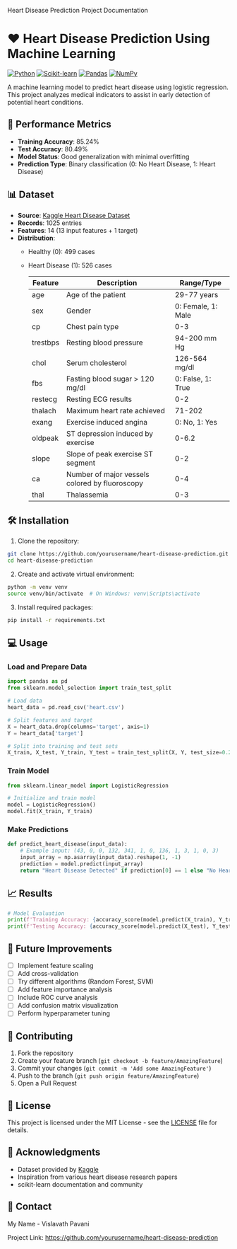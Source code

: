 Heart Disease Prediction Project Documentation

# ❤️ Heart Disease Prediction Using Machine Learning

[![Python](https://img.shields.io/badge/Python-3.x-blue.svg)](https://python.org)
[![Scikit-learn](https://img.shields.io/badge/Scikit--learn-Latest-orange.svg)](https://scikit-learn.org)
[![Pandas](https://img.shields.io/badge/Pandas-Latest-lightgrey.svg)](https://pandas.pydata.org)
[![NumPy](https://img.shields.io/badge/NumPy-Latest-lightblue.svg)](https://numpy.org)

A machine learning model to predict heart disease using logistic regression. This project analyzes medical indicators to assist in early detection of potential heart conditions.

## 🎯 Performance Metrics

- **Training Accuracy**: 85.24%
- **Test Accuracy**: 80.49%
- **Model Status**: Good generalization with minimal overfitting
- **Prediction Type**: Binary classification (0: No Heart Disease, 1: Heart Disease)

## 📊 Dataset

- **Source**: [Kaggle Heart Disease Dataset](https://www.kaggle.com/datasets/johnsmith88/heart-disease-dataset)
- **Records**: 1025 entries
- **Features**: 14 (13 input features + 1 target)
- **Distribution**: 
  - Healthy (0): 499 cases
  - Heart Disease (1): 526 cases


    <table class="feature-table">
        <thead>
            <tr>
                <th>Feature</th>
                <th>Description</th>
                <th>Range/Type</th>
            </tr>
        </thead>
        <tbody>
            <tr>
                <td>age</td>
                <td>Age of the patient</td>
                <td>29-77 years</td>
            </tr>
            <tr>
                <td>sex</td>
                <td>Gender</td>
                <td>0: Female, 1: Male</td>
            </tr>
            <tr>
                <td>cp</td>
                <td>Chest pain type</td>
                <td>0-3</td>
            </tr>
            <tr>
                <td>trestbps</td>
                <td>Resting blood pressure</td>
                <td>94-200 mm Hg</td>
            </tr>
            <tr>
                <td>chol</td>
                <td>Serum cholesterol</td>
                <td>126-564 mg/dl</td>
            </tr>
            <tr>
                <td>fbs</td>
                <td>Fasting blood sugar > 120 mg/dl</td>
                <td>0: False, 1: True</td>
            </tr>
            <tr>
                <td>restecg</td>
                <td>Resting ECG results</td>
                <td>0-2</td>
            </tr>
            <tr>
                <td>thalach</td>
                <td>Maximum heart rate achieved</td>
                <td>71-202</td>
            </tr>
            <tr>
                <td>exang</td>
                <td>Exercise induced angina</td>
                <td>0: No, 1: Yes</td>
            </tr>
            <tr>
                <td>oldpeak</td>
                <td>ST depression induced by exercise</td>
                <td>0-6.2</td>
            </tr>
            <tr>
                <td>slope</td>
                <td>Slope of peak exercise ST segment</td>
                <td>0-2</td>
            </tr>
            <tr>
                <td>ca</td>
                <td>Number of major vessels colored by fluoroscopy</td>
                <td>0-4</td>
            </tr>
            <tr>
                <td>thal</td>
                <td>Thalassemia</td>
                <td>0-3</td>
            </tr>
        </tbody>
    </table>


## 🛠️ Installation

1. Clone the repository:
```bash
git clone https://github.com/yourusername/heart-disease-prediction.git
cd heart-disease-prediction
```

2. Create and activate virtual environment:
```bash
python -m venv venv
source venv/bin/activate  # On Windows: venv\Scripts\activate
```

3. Install required packages:
```bash
pip install -r requirements.txt
```

## 💻 Usage

### Load and Prepare Data
```python
import pandas as pd
from sklearn.model_selection import train_test_split

# Load data
heart_data = pd.read_csv('heart.csv')

# Split features and target
X = heart_data.drop(columns='target', axis=1)
Y = heart_data['target']

# Split into training and test sets
X_train, X_test, Y_train, Y_test = train_test_split(X, Y, test_size=0.2, stratify=Y, random_state=2)
```

### Train Model
```python
from sklearn.linear_model import LogisticRegression

# Initialize and train model
model = LogisticRegression()
model.fit(X_train, Y_train)
```

### Make Predictions
```python
def predict_heart_disease(input_data):
    # Example input: (43, 0, 0, 132, 341, 1, 0, 136, 1, 3, 1, 0, 3)
    input_array = np.asarray(input_data).reshape(1, -1)
    prediction = model.predict(input_array)
    return "Heart Disease Detected" if prediction[0] == 1 else "No Heart Disease Detected"
```

## 📈 Results

```python
# Model Evaluation
print(f'Training Accuracy: {accuracy_score(model.predict(X_train), Y_train):.2%}')
print(f'Testing Accuracy: {accuracy_score(model.predict(X_test), Y_test):.2%}')
```

## 🔄 Future Improvements

- [ ] Implement feature scaling
- [ ] Add cross-validation
- [ ] Try different algorithms (Random Forest, SVM)
- [ ] Add feature importance analysis
- [ ] Include ROC curve analysis
- [ ] Add confusion matrix visualization
- [ ] Perform hyperparameter tuning

## 🤝 Contributing

1. Fork the repository
2. Create your feature branch (`git checkout -b feature/AmazingFeature`)
3. Commit your changes (`git commit -m 'Add some AmazingFeature'`)
4. Push to the branch (`git push origin feature/AmazingFeature`)
5. Open a Pull Request

## 📝 License

This project is licensed under the MIT License - see the [LICENSE](LICENSE) file for details.

## 🙏 Acknowledgments

- Dataset provided by [Kaggle](https://www.kaggle.com/datasets/johnsmith88/heart-disease-dataset)
- Inspiration from various heart disease research papers
- scikit-learn documentation and community

## 📧 Contact

My Name - Vislavath Pavani

Project Link: https://github.com/yourusername/heart-disease-prediction
